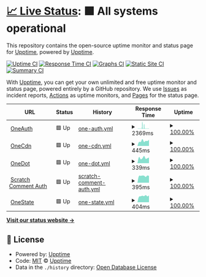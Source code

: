 # [📈 Live Status](https://status.onedot.cf): <!--live status--> **🟩 All systems operational**

This repository contains the open-source uptime monitor and status page for [Upptime](https://upptime.js.org), powered by [Upptime](https://github.com/upptime/upptime).

[![Uptime CI](https://github.com/onedotprojects/status/workflows/Uptime%20CI/badge.svg)](https://github.com/upptime/upptime/actions?query=workflow%3A%22Uptime+CI%22)
[![Response Time CI](https://github.com/onedotprojects/status/workflows/Response%20Time%20CI/badge.svg)](https://github.com/upptime/upptime/actions?query=workflow%3A%22Response+Time+CI%22)
[![Graphs CI](https://github.com/onedotprojects/status/workflows/Graphs%20CI/badge.svg)](https://github.com/upptime/upptime/actions?query=workflow%3A%22Graphs+CI%22)
[![Static Site CI](https://github.com/onedotprojects/status/workflows/Static%20Site%20CI/badge.svg)](https://github.com/upptime/upptime/actions?query=workflow%3A%22Static+Site+CI%22)
[![Summary CI](https://github.com/onedotprojects/status/workflows/Summary%20CI/badge.svg)](https://github.com/upptime/upptime/actions?query=workflow%3A%22Summary+CI%22)

With [Upptime](https://upptime.js.org), you can get your own unlimited and free uptime monitor and status page, powered entirely by a GitHub repository. We use [Issues](https://github.com/upptime/upptime/issues) as incident reports, [Actions](https://github.com/upptime/upptime/actions) as uptime monitors, and [Pages](https://status.onedot.cf) for the status page.

<!--start: status pages-->
<!-- This summary is generated by Upptime (https://github.com/upptime/upptime) -->
<!-- Do not edit this manually, your changes will be overwritten -->
<!-- prettier-ignore -->
| URL | Status | History | Response Time | Uptime |
| --- | ------ | ------- | ------------- | ------ |
| <img alt="" src="https://favicons.githubusercontent.com/auth.onedot.cf" height="13"> [OneAuth](https://auth.onedot.cf) | 🟩 Up | [one-auth.yml](https://github.com/onedotprojects/status/commits/HEAD/history/one-auth.yml) | <details><summary><img alt="Response time graph" src="./graphs/one-auth/response-time-week.png" height="20"> 2369ms</summary><br><a href="https://status.onedot.cf/history/one-auth"><img alt="Response time 1626" src="https://img.shields.io/endpoint?url=https%3A%2F%2Fraw.githubusercontent.com%2Fonedotprojects%2Fstatus%2FHEAD%2Fapi%2Fone-auth%2Fresponse-time.json"></a><br><a href="https://status.onedot.cf/history/one-auth"><img alt="24-hour response time 693" src="https://img.shields.io/endpoint?url=https%3A%2F%2Fraw.githubusercontent.com%2Fonedotprojects%2Fstatus%2FHEAD%2Fapi%2Fone-auth%2Fresponse-time-day.json"></a><br><a href="https://status.onedot.cf/history/one-auth"><img alt="7-day response time 2369" src="https://img.shields.io/endpoint?url=https%3A%2F%2Fraw.githubusercontent.com%2Fonedotprojects%2Fstatus%2FHEAD%2Fapi%2Fone-auth%2Fresponse-time-week.json"></a><br><a href="https://status.onedot.cf/history/one-auth"><img alt="30-day response time 1626" src="https://img.shields.io/endpoint?url=https%3A%2F%2Fraw.githubusercontent.com%2Fonedotprojects%2Fstatus%2FHEAD%2Fapi%2Fone-auth%2Fresponse-time-month.json"></a><br><a href="https://status.onedot.cf/history/one-auth"><img alt="1-year response time 1626" src="https://img.shields.io/endpoint?url=https%3A%2F%2Fraw.githubusercontent.com%2Fonedotprojects%2Fstatus%2FHEAD%2Fapi%2Fone-auth%2Fresponse-time-year.json"></a></details> | <details><summary><a href="https://status.onedot.cf/history/one-auth">100.00%</a></summary><a href="https://status.onedot.cf/history/one-auth"><img alt="All-time uptime 100.00%" src="https://img.shields.io/endpoint?url=https%3A%2F%2Fraw.githubusercontent.com%2Fonedotprojects%2Fstatus%2FHEAD%2Fapi%2Fone-auth%2Fuptime.json"></a><br><a href="https://status.onedot.cf/history/one-auth"><img alt="24-hour uptime 100.00%" src="https://img.shields.io/endpoint?url=https%3A%2F%2Fraw.githubusercontent.com%2Fonedotprojects%2Fstatus%2FHEAD%2Fapi%2Fone-auth%2Fuptime-day.json"></a><br><a href="https://status.onedot.cf/history/one-auth"><img alt="7-day uptime 100.00%" src="https://img.shields.io/endpoint?url=https%3A%2F%2Fraw.githubusercontent.com%2Fonedotprojects%2Fstatus%2FHEAD%2Fapi%2Fone-auth%2Fuptime-week.json"></a><br><a href="https://status.onedot.cf/history/one-auth"><img alt="30-day uptime 100.00%" src="https://img.shields.io/endpoint?url=https%3A%2F%2Fraw.githubusercontent.com%2Fonedotprojects%2Fstatus%2FHEAD%2Fapi%2Fone-auth%2Fuptime-month.json"></a><br><a href="https://status.onedot.cf/history/one-auth"><img alt="1-year uptime 100.00%" src="https://img.shields.io/endpoint?url=https%3A%2F%2Fraw.githubusercontent.com%2Fonedotprojects%2Fstatus%2FHEAD%2Fapi%2Fone-auth%2Fuptime-year.json"></a></details>
| <img alt="" src="https://favicons.githubusercontent.com/cdn.onedot.cf" height="13"> [OneCdn](https://cdn.onedot.cf) | 🟩 Up | [one-cdn.yml](https://github.com/onedotprojects/status/commits/HEAD/history/one-cdn.yml) | <details><summary><img alt="Response time graph" src="./graphs/one-cdn/response-time-week.png" height="20"> 445ms</summary><br><a href="https://status.onedot.cf/history/one-cdn"><img alt="Response time 436" src="https://img.shields.io/endpoint?url=https%3A%2F%2Fraw.githubusercontent.com%2Fonedotprojects%2Fstatus%2FHEAD%2Fapi%2Fone-cdn%2Fresponse-time.json"></a><br><a href="https://status.onedot.cf/history/one-cdn"><img alt="24-hour response time 552" src="https://img.shields.io/endpoint?url=https%3A%2F%2Fraw.githubusercontent.com%2Fonedotprojects%2Fstatus%2FHEAD%2Fapi%2Fone-cdn%2Fresponse-time-day.json"></a><br><a href="https://status.onedot.cf/history/one-cdn"><img alt="7-day response time 445" src="https://img.shields.io/endpoint?url=https%3A%2F%2Fraw.githubusercontent.com%2Fonedotprojects%2Fstatus%2FHEAD%2Fapi%2Fone-cdn%2Fresponse-time-week.json"></a><br><a href="https://status.onedot.cf/history/one-cdn"><img alt="30-day response time 436" src="https://img.shields.io/endpoint?url=https%3A%2F%2Fraw.githubusercontent.com%2Fonedotprojects%2Fstatus%2FHEAD%2Fapi%2Fone-cdn%2Fresponse-time-month.json"></a><br><a href="https://status.onedot.cf/history/one-cdn"><img alt="1-year response time 436" src="https://img.shields.io/endpoint?url=https%3A%2F%2Fraw.githubusercontent.com%2Fonedotprojects%2Fstatus%2FHEAD%2Fapi%2Fone-cdn%2Fresponse-time-year.json"></a></details> | <details><summary><a href="https://status.onedot.cf/history/one-cdn">100.00%</a></summary><a href="https://status.onedot.cf/history/one-cdn"><img alt="All-time uptime 100.00%" src="https://img.shields.io/endpoint?url=https%3A%2F%2Fraw.githubusercontent.com%2Fonedotprojects%2Fstatus%2FHEAD%2Fapi%2Fone-cdn%2Fuptime.json"></a><br><a href="https://status.onedot.cf/history/one-cdn"><img alt="24-hour uptime 100.00%" src="https://img.shields.io/endpoint?url=https%3A%2F%2Fraw.githubusercontent.com%2Fonedotprojects%2Fstatus%2FHEAD%2Fapi%2Fone-cdn%2Fuptime-day.json"></a><br><a href="https://status.onedot.cf/history/one-cdn"><img alt="7-day uptime 100.00%" src="https://img.shields.io/endpoint?url=https%3A%2F%2Fraw.githubusercontent.com%2Fonedotprojects%2Fstatus%2FHEAD%2Fapi%2Fone-cdn%2Fuptime-week.json"></a><br><a href="https://status.onedot.cf/history/one-cdn"><img alt="30-day uptime 100.00%" src="https://img.shields.io/endpoint?url=https%3A%2F%2Fraw.githubusercontent.com%2Fonedotprojects%2Fstatus%2FHEAD%2Fapi%2Fone-cdn%2Fuptime-month.json"></a><br><a href="https://status.onedot.cf/history/one-cdn"><img alt="1-year uptime 100.00%" src="https://img.shields.io/endpoint?url=https%3A%2F%2Fraw.githubusercontent.com%2Fonedotprojects%2Fstatus%2FHEAD%2Fapi%2Fone-cdn%2Fuptime-year.json"></a></details>
| <img alt="" src="https://favicons.githubusercontent.com/onedot.cf" height="13"> [OneDot](https://onedot.cf) | 🟩 Up | [one-dot.yml](https://github.com/onedotprojects/status/commits/HEAD/history/one-dot.yml) | <details><summary><img alt="Response time graph" src="./graphs/one-dot/response-time-week.png" height="20"> 339ms</summary><br><a href="https://status.onedot.cf/history/one-dot"><img alt="Response time 329" src="https://img.shields.io/endpoint?url=https%3A%2F%2Fraw.githubusercontent.com%2Fonedotprojects%2Fstatus%2FHEAD%2Fapi%2Fone-dot%2Fresponse-time.json"></a><br><a href="https://status.onedot.cf/history/one-dot"><img alt="24-hour response time 366" src="https://img.shields.io/endpoint?url=https%3A%2F%2Fraw.githubusercontent.com%2Fonedotprojects%2Fstatus%2FHEAD%2Fapi%2Fone-dot%2Fresponse-time-day.json"></a><br><a href="https://status.onedot.cf/history/one-dot"><img alt="7-day response time 339" src="https://img.shields.io/endpoint?url=https%3A%2F%2Fraw.githubusercontent.com%2Fonedotprojects%2Fstatus%2FHEAD%2Fapi%2Fone-dot%2Fresponse-time-week.json"></a><br><a href="https://status.onedot.cf/history/one-dot"><img alt="30-day response time 329" src="https://img.shields.io/endpoint?url=https%3A%2F%2Fraw.githubusercontent.com%2Fonedotprojects%2Fstatus%2FHEAD%2Fapi%2Fone-dot%2Fresponse-time-month.json"></a><br><a href="https://status.onedot.cf/history/one-dot"><img alt="1-year response time 329" src="https://img.shields.io/endpoint?url=https%3A%2F%2Fraw.githubusercontent.com%2Fonedotprojects%2Fstatus%2FHEAD%2Fapi%2Fone-dot%2Fresponse-time-year.json"></a></details> | <details><summary><a href="https://status.onedot.cf/history/one-dot">100.00%</a></summary><a href="https://status.onedot.cf/history/one-dot"><img alt="All-time uptime 100.00%" src="https://img.shields.io/endpoint?url=https%3A%2F%2Fraw.githubusercontent.com%2Fonedotprojects%2Fstatus%2FHEAD%2Fapi%2Fone-dot%2Fuptime.json"></a><br><a href="https://status.onedot.cf/history/one-dot"><img alt="24-hour uptime 100.00%" src="https://img.shields.io/endpoint?url=https%3A%2F%2Fraw.githubusercontent.com%2Fonedotprojects%2Fstatus%2FHEAD%2Fapi%2Fone-dot%2Fuptime-day.json"></a><br><a href="https://status.onedot.cf/history/one-dot"><img alt="7-day uptime 100.00%" src="https://img.shields.io/endpoint?url=https%3A%2F%2Fraw.githubusercontent.com%2Fonedotprojects%2Fstatus%2FHEAD%2Fapi%2Fone-dot%2Fuptime-week.json"></a><br><a href="https://status.onedot.cf/history/one-dot"><img alt="30-day uptime 100.00%" src="https://img.shields.io/endpoint?url=https%3A%2F%2Fraw.githubusercontent.com%2Fonedotprojects%2Fstatus%2FHEAD%2Fapi%2Fone-dot%2Fuptime-month.json"></a><br><a href="https://status.onedot.cf/history/one-dot"><img alt="1-year uptime 100.00%" src="https://img.shields.io/endpoint?url=https%3A%2F%2Fraw.githubusercontent.com%2Fonedotprojects%2Fstatus%2FHEAD%2Fapi%2Fone-dot%2Fuptime-year.json"></a></details>
| <img alt="" src="https://favicons.githubusercontent.com/scratch.auth.onedot.cf" height="13"> [Scratch Comment Auth](https://scratch.auth.onedot.cf) | 🟩 Up | [scratch-comment-auth.yml](https://github.com/onedotprojects/status/commits/HEAD/history/scratch-comment-auth.yml) | <details><summary><img alt="Response time graph" src="./graphs/scratch-comment-auth/response-time-week.png" height="20"> 395ms</summary><br><a href="https://status.onedot.cf/history/scratch-comment-auth"><img alt="Response time 611" src="https://img.shields.io/endpoint?url=https%3A%2F%2Fraw.githubusercontent.com%2Fonedotprojects%2Fstatus%2FHEAD%2Fapi%2Fscratch-comment-auth%2Fresponse-time.json"></a><br><a href="https://status.onedot.cf/history/scratch-comment-auth"><img alt="24-hour response time 393" src="https://img.shields.io/endpoint?url=https%3A%2F%2Fraw.githubusercontent.com%2Fonedotprojects%2Fstatus%2FHEAD%2Fapi%2Fscratch-comment-auth%2Fresponse-time-day.json"></a><br><a href="https://status.onedot.cf/history/scratch-comment-auth"><img alt="7-day response time 395" src="https://img.shields.io/endpoint?url=https%3A%2F%2Fraw.githubusercontent.com%2Fonedotprojects%2Fstatus%2FHEAD%2Fapi%2Fscratch-comment-auth%2Fresponse-time-week.json"></a><br><a href="https://status.onedot.cf/history/scratch-comment-auth"><img alt="30-day response time 611" src="https://img.shields.io/endpoint?url=https%3A%2F%2Fraw.githubusercontent.com%2Fonedotprojects%2Fstatus%2FHEAD%2Fapi%2Fscratch-comment-auth%2Fresponse-time-month.json"></a><br><a href="https://status.onedot.cf/history/scratch-comment-auth"><img alt="1-year response time 611" src="https://img.shields.io/endpoint?url=https%3A%2F%2Fraw.githubusercontent.com%2Fonedotprojects%2Fstatus%2FHEAD%2Fapi%2Fscratch-comment-auth%2Fresponse-time-year.json"></a></details> | <details><summary><a href="https://status.onedot.cf/history/scratch-comment-auth">100.00%</a></summary><a href="https://status.onedot.cf/history/scratch-comment-auth"><img alt="All-time uptime 100.00%" src="https://img.shields.io/endpoint?url=https%3A%2F%2Fraw.githubusercontent.com%2Fonedotprojects%2Fstatus%2FHEAD%2Fapi%2Fscratch-comment-auth%2Fuptime.json"></a><br><a href="https://status.onedot.cf/history/scratch-comment-auth"><img alt="24-hour uptime 100.00%" src="https://img.shields.io/endpoint?url=https%3A%2F%2Fraw.githubusercontent.com%2Fonedotprojects%2Fstatus%2FHEAD%2Fapi%2Fscratch-comment-auth%2Fuptime-day.json"></a><br><a href="https://status.onedot.cf/history/scratch-comment-auth"><img alt="7-day uptime 100.00%" src="https://img.shields.io/endpoint?url=https%3A%2F%2Fraw.githubusercontent.com%2Fonedotprojects%2Fstatus%2FHEAD%2Fapi%2Fscratch-comment-auth%2Fuptime-week.json"></a><br><a href="https://status.onedot.cf/history/scratch-comment-auth"><img alt="30-day uptime 100.00%" src="https://img.shields.io/endpoint?url=https%3A%2F%2Fraw.githubusercontent.com%2Fonedotprojects%2Fstatus%2FHEAD%2Fapi%2Fscratch-comment-auth%2Fuptime-month.json"></a><br><a href="https://status.onedot.cf/history/scratch-comment-auth"><img alt="1-year uptime 100.00%" src="https://img.shields.io/endpoint?url=https%3A%2F%2Fraw.githubusercontent.com%2Fonedotprojects%2Fstatus%2FHEAD%2Fapi%2Fscratch-comment-auth%2Fuptime-year.json"></a></details>
| <img alt="" src="https://favicons.githubusercontent.com/state.onedot.cf" height="13"> [OneState](https://state.onedot.cf) | 🟩 Up | [one-state.yml](https://github.com/onedotprojects/status/commits/HEAD/history/one-state.yml) | <details><summary><img alt="Response time graph" src="./graphs/one-state/response-time-week.png" height="20"> 404ms</summary><br><a href="https://status.onedot.cf/history/one-state"><img alt="Response time 1122" src="https://img.shields.io/endpoint?url=https%3A%2F%2Fraw.githubusercontent.com%2Fonedotprojects%2Fstatus%2FHEAD%2Fapi%2Fone-state%2Fresponse-time.json"></a><br><a href="https://status.onedot.cf/history/one-state"><img alt="24-hour response time 434" src="https://img.shields.io/endpoint?url=https%3A%2F%2Fraw.githubusercontent.com%2Fonedotprojects%2Fstatus%2FHEAD%2Fapi%2Fone-state%2Fresponse-time-day.json"></a><br><a href="https://status.onedot.cf/history/one-state"><img alt="7-day response time 404" src="https://img.shields.io/endpoint?url=https%3A%2F%2Fraw.githubusercontent.com%2Fonedotprojects%2Fstatus%2FHEAD%2Fapi%2Fone-state%2Fresponse-time-week.json"></a><br><a href="https://status.onedot.cf/history/one-state"><img alt="30-day response time 1122" src="https://img.shields.io/endpoint?url=https%3A%2F%2Fraw.githubusercontent.com%2Fonedotprojects%2Fstatus%2FHEAD%2Fapi%2Fone-state%2Fresponse-time-month.json"></a><br><a href="https://status.onedot.cf/history/one-state"><img alt="1-year response time 1122" src="https://img.shields.io/endpoint?url=https%3A%2F%2Fraw.githubusercontent.com%2Fonedotprojects%2Fstatus%2FHEAD%2Fapi%2Fone-state%2Fresponse-time-year.json"></a></details> | <details><summary><a href="https://status.onedot.cf/history/one-state">100.00%</a></summary><a href="https://status.onedot.cf/history/one-state"><img alt="All-time uptime 100.00%" src="https://img.shields.io/endpoint?url=https%3A%2F%2Fraw.githubusercontent.com%2Fonedotprojects%2Fstatus%2FHEAD%2Fapi%2Fone-state%2Fuptime.json"></a><br><a href="https://status.onedot.cf/history/one-state"><img alt="24-hour uptime 100.00%" src="https://img.shields.io/endpoint?url=https%3A%2F%2Fraw.githubusercontent.com%2Fonedotprojects%2Fstatus%2FHEAD%2Fapi%2Fone-state%2Fuptime-day.json"></a><br><a href="https://status.onedot.cf/history/one-state"><img alt="7-day uptime 100.00%" src="https://img.shields.io/endpoint?url=https%3A%2F%2Fraw.githubusercontent.com%2Fonedotprojects%2Fstatus%2FHEAD%2Fapi%2Fone-state%2Fuptime-week.json"></a><br><a href="https://status.onedot.cf/history/one-state"><img alt="30-day uptime 100.00%" src="https://img.shields.io/endpoint?url=https%3A%2F%2Fraw.githubusercontent.com%2Fonedotprojects%2Fstatus%2FHEAD%2Fapi%2Fone-state%2Fuptime-month.json"></a><br><a href="https://status.onedot.cf/history/one-state"><img alt="1-year uptime 100.00%" src="https://img.shields.io/endpoint?url=https%3A%2F%2Fraw.githubusercontent.com%2Fonedotprojects%2Fstatus%2FHEAD%2Fapi%2Fone-state%2Fuptime-year.json"></a></details>

<!--end: status pages-->

[**Visit our status website →**](https://status.onedot.cf)

## 📄 License

- Powered by: [Upptime](https://github.com/upptime/upptime)
- Code: [MIT](./LICENSE) © [Upptime](https://upptime.js.org)
- Data in the `./history` directory: [Open Database License](https://opendatacommons.org/licenses/odbl/1-0/)
